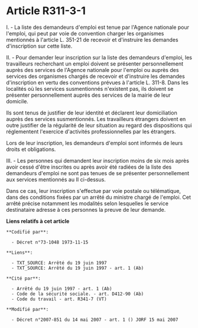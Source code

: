 # Article R311-3-1

I. - La liste des demandeurs d'emploi est tenue par l'Agence nationale pour l'emploi, qui peut par voie de convention charger
les organismes mentionnés à l'article L. 351-21 de recevoir et d'instruire les demandes d'inscription sur cette liste.

II. - Pour demander leur inscription sur la liste des demandeurs d'emploi, les travailleurs recherchant un emploi doivent se
présenter personnellement auprès des services de l'Agence nationale pour l'emploi ou auprès des services des organismes
chargés de recevoir et d'instruire les demandes d'inscription en vertu des conventions prévues à l'article L. 311-8. Dans les
localités où les services susmentionnés n'existent pas, ils doivent se présenter personnellement auprès des services de la
mairie de leur domicile.

Ils sont tenus de justifier de leur identité et déclarent leur domiciliation auprès des services susmentionnés. Les
travailleurs étrangers doivent en outre justifier de la régularité de leur situation au regard des dispositions qui
réglementent l'exercice d'activités professionnelles par les étrangers.

Lors de leur inscription, les demandeurs d'emploi sont informés de leurs droits et obligations.

III. - Les personnes qui demandent leur inscription moins de six mois après avoir cessé d'être inscrites ou après avoir été
radiées de la liste des demandeurs d'emploi ne sont pas tenues de se présenter personnellement aux services mentionnés au II
ci-dessus.

Dans ce cas, leur inscription s'effectue par voie postale ou télématique, dans des conditions fixées par un arrêté du
ministre chargé de l'emploi. Cet arrêté précise notamment les modalités selon lesquelles le service destinataire adresse à
ces personnes la preuve de leur demande.

**Liens relatifs à cet article**

	**Codifié par**:

	  - Décret n°73-1048 1973-11-15

	**Liens**:

	  - TXT_SOURCE: Arrêté du 19 juin 1997
	  - TXT_SOURCE: Arrêté du 19 juin 1997 - art. 1 (Ab)

	**Cité par**:

	  - Arrêté du 19 juin 1997 - art. 1 (Ab)
	  - Code de la sécurité sociale. - art. D412-90 (Ab)
	  - Code du travail - art. R341-7 (VT)

	**Modifié par**:

	  - Décret n°2007-851 du 14 mai 2007 - art. 1 () JORF 15 mai 2007

